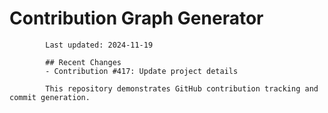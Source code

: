 # Contribution Graph Generator
            
            Last updated: 2024-11-19
            
            ## Recent Changes
            - Contribution #417: Update project details
            
            This repository demonstrates GitHub contribution tracking and commit generation.
        